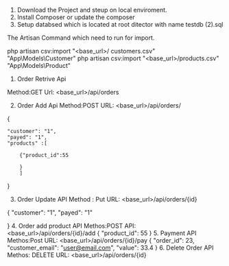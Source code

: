 1. Download the Project and steup on local enviroment.
2. Install Composer or update the composer  
3. Setup databsed which is located at root ditector with name testdb (2).sql

The Artisan Command which need to  run for import.

php artisan csv:import "<base_url>/ customers.csv"  "App\Models\Customer" 
php artisan csv:import "<base_url>/products.csv" "App\Models\Product" 


1. Order Retrive Api

Method:GET
Url: <base_url>/api/orders

2. Order Add Api
Method:POST
URL: <base_url>/api/orders/

{
    
    "customer": "1",
    "payed": "1",
    "products" :[
    	
		{"product_id":55
	
		}
		]
			     
}


3. Order Update API
Method : Put
URL:  <base_url>/api/orders/{id}

{
    "customer": "1",
    "payed": "1"
    
}
4. Order add product API
Methos:POST
API:<base_url>/api/orders/{id}/add
{
    "product_id": 55
}
5. Payment API
Methos:Post
URL: <base_url>/api/orders/{id}/pay
{
    "order_id": 23,
    "customer_email": "user@email.com",
    "value": 33.4
}
6. Delete Order API
Methos: DELETE
URL: <base_url>/api/orders/{id}
